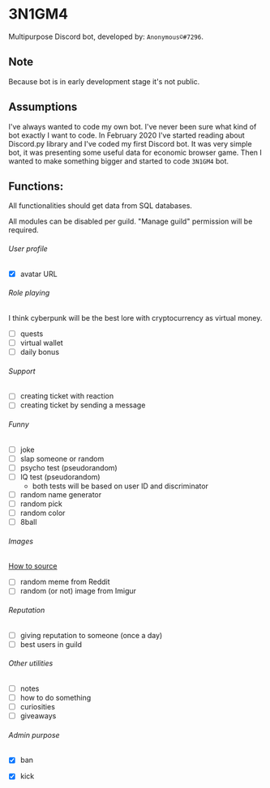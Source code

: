 # 3N1GM4
Multipurpose Discord bot, developed by: `Anonymous©#7296`.

## Note
Because bot is in early development stage it's not public.

## Assumptions
I've always wanted to code my own bot. I've never been sure what kind of bot exactly I want to code.
In February 2020 I've started reading about Discord.py library and I've coded my first Discord bot.
It was very simple bot, it was presenting some useful data for economic browser game.
Then I wanted to make something bigger and started to code `3N1GM4` bot.

## Functions:
All functionalities should get data from SQL databases.

All modules can be disabled per guild. "Manage guild" permission will be required.

###### User profile
- [x] avatar URL

###### Role playing
I think cyberpunk will be the best lore with cryptocurrency as virtual money.
- [ ] quests
- [ ] virtual wallet
- [ ] daily bonus

###### Support
- [ ] creating ticket with reaction
- [ ] creating ticket by sending a message 

###### Funny
- [ ] joke
- [ ] slap someone or random
- [ ] psycho test (pseudorandom)
- [ ] IQ test (pseudorandom)
    - both tests will be based on user ID and discriminator
- [ ] random name generator
- [ ] random pick
- [ ] random color
- [ ] 8ball

###### Images
[How to source](https://stackoverflow.com/questions/57043797/discord-py-getting-random-imgur-images)
- [ ] random meme from Reddit
- [ ] random (or not) image from Imigur

###### Reputation
- [ ] giving reputation to someone (once a day)
- [ ] best users in guild

###### Other utilities
- [ ] notes
- [ ] how to do something
- [ ] curiosities
- [ ] giveaways

###### Admin purpose
- [x] ban
- [x] kick


